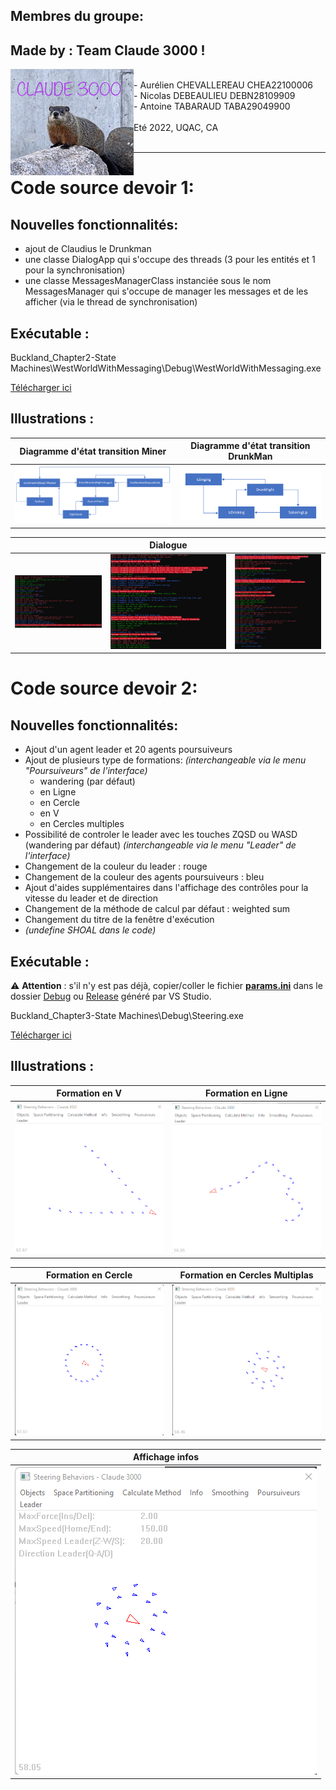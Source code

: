 ## Membres du groupe:
## Made by : Team Claude 3000 !
<img src="Images/TeamClaud3000.jpg" height="170" align="left">
<br>
- Aurélien CHEVALLEREAU CHEA22100006<br>
- Nicolas DEBEAULIEU DEBN28109909<br>
- Antoine TABARAUD TABA29049900<br>
<br>
Eté 2022, UQAC, CA
<br>
<br>

___

# Code source devoir 1:
## Nouvelles fonctionnalités:
- ajout de Claudius le Drunkman
- une classe DialogApp qui s'occupe des threads (3 pour les entités et 1 pour la synchronisation)
- une classe MessagesManagerClass instanciée sous le nom MessagesManager qui s'occupe de manager les messages et de les afficher (via le thread de synchronisation)


## Exécutable :
Buckland_Chapter2-State Machines\WestWorldWithMessaging\Debug\WestWorldWithMessaging.exe

[Télécharger ici](../../releases/download/Devoir%2F1/WestWorldWithMessaging.zip)

## Illustrations :

| Diagramme d'état transition Miner | Diagramme d'état transition DrunkMan |
| :---: | :---: |
| ![image](Images/Tp1_diag_etat_trans_miner.png) | ![image](Images/Tp1_diag_etat_trans_drunkMan.png) |


|  | Dialogue |  |
| :---: | :---: | :---: |
| ![image](Images/Tp1_dialog1.png) | ![image](Images/Tp1_dialog2.png) | ![image](Images/Tp1_dialog3.png) |


# Code source devoir 2:
## Nouvelles fonctionnalités:
- Ajout d'un agent leader et 20 agents poursuiveurs
- Ajout de plusieurs type de formations: *(interchangeable via le menu "Poursuiveurs" de l'interface)*
    - wandering (par défaut)
    - en Ligne
    - en Cercle
    - en V
    - en Cercles multiples
- Possibilité de controler le leader avec les touches ZQSD ou WASD (wandering par défaut) *(interchangeable via le menu "Leader" de l'interface)*
- Changement de la couleur du leader : rouge
- Changement de la couleur des agents poursuiveurs : bleu
- Ajout d'aides supplémentaires dans l'affichage des contrôles pour la vitesse du leader et de direction
- Changement de la méthode de calcul par défaut : weighted sum
- Changement du titre de la fenêtre d'exécution
- *(undefine SHOAL dans le code)*


## Exécutable :
:warning: **Attention** : s'il n'y est pas déjà, copier/coller le fichier **[params.ini](Buckland_Chapter3-Steering%20Behaviors/params.ini)** dans le dossier [Debug](Buckland_Chapter3-Steering%20Behaviors/Debug) ou [Release](Buckland_Chapter3-Steering%20Behaviors/Release) généré par VS Studio.

Buckland_Chapter3-State Machines\Debug\Steering.exe

[Télécharger ici](../../releases/download/Devoir%2F2/Steering.Behavior.zip)

## Illustrations :

| Formation en V | Formation en Ligne |
| :---: | :---: |
| ![image](Images/Tp2_Formation_V.png) | ![image](Images/Tp2_Formation_Ligne.png) |


| Formation en Cercle | Formation en Cercles Multiplas |
| :---: | :---: |
| ![image](Images/Tp2_Formation_Cercle.png) | ![image](Images/Tp2_Formation_MultipleCircles.png) |


| Affichage infos |
| :---: |
| ![image](Images/Tp2_Helps.png) |
